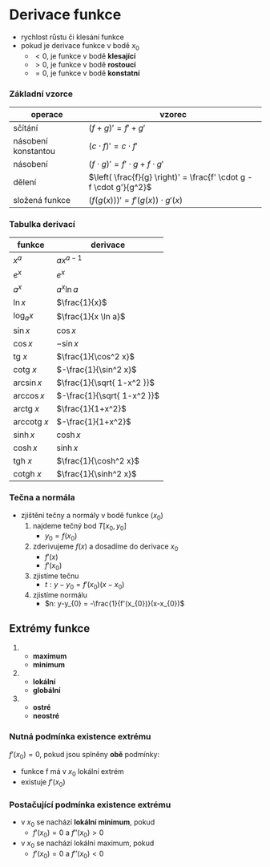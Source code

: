 # Derivace funkce

- rychlost růstu či klesání funkce
- pokud je derivace funkce v bodě $x_0$
	- $< 0$, je funkce v bodě **klesající**
	- $> 0$, je funkce v bodě **rostoucí**
	- $= 0$, je funkce v bodě **konstatní**

### Základní vzorce

| operace             | vzorec                                                              |
| ------------------- | ------------------------------------------------------------------- |
| sčítání             | $(f+g)' = f' + g'$                                                  |
| násobení konstantou | $(c \cdot f)' = c \cdot f'$                                         |
| násobení            | $(f \cdot g)' = f' \cdot g + f \cdot g'$                            |
| dělení              | $\left( \frac{f}{g} \right)' = \frac{f' \cdot g - f \cdot g'}{g^2}$ |
| složená funkce      | $(f(g(x)))'=f'(g(x))\cdot g'(x)$                                                                    |

### Tabulka derivací

| funkce              | derivace                    |
| ------------------- | --------------------------- |
| $x^a$               | $ax^{a-1}$                  |
| $e^x$               | $e^x$                       |
| $a^x$               | $a^x \ln a$                 |
| $\ln x$             | $\frac{1}{x}$               |
| $\log_{a} x$        | $\frac{1}{x \ln a}$         |
| $\sin x$            | $\cos x$                    |
| $\cos x$            | $-\sin x$                   |
| $\text{tg } x$      | $\frac{1}{\cos^2 x}$        |
| $\text{cotg } x$    | $-\frac{1}{\sin^2 x}$       |
| $\arcsin x$         | $\frac{1}{\sqrt{ 1-x^2 }}$  |
| $\arccos x$         | $-\frac{1}{\sqrt{ 1-x^2 }}$ |
| $\text{arctg } x$   | $\frac{1}{1+x^2}$           |
| $\text{arccotg } x$ | $-\frac{1}{1+x^2}$          |
| $\sinh x$           | $\cosh x$                   |
| $\cosh x$           | $\sinh x$                   |
| $\text{tgh } x$     | $\frac{1}{\cosh^2 x}$       |
| $\text{cotgh } x$   | $\frac{1}{\sinh^2 x}$       |

### Tečna a normála

- zjištění tečny a normály v bodě funkce ($x_{0}$)
	1. najdeme tečný bod $T[x_{0}, y_{0}]$
		- $y_{0} = f(x_{0})$
	2. zderivujeme $f(x)$ a dosadíme do derivace $x_{0}$
		- $f'(x)$
		- $f'(x_{0})$
	3. zjistíme tečnu
		- $t: y-y_{0} = f'(x_{0})(x-x_{0})$
	4. zjistíme normálu
		- $n: y-y_{0} = -\frac{1}{f'(x_{0})}(x-x_{0})$

## Extrémy funkce

1.
	- **maximum**
	- **minimum**
2.
	- **lokální**
	- **globální**
3.
	- **ostré**
	- **neostré**

### Nutná podmínka existence extrému

$f'(x_{0}) = 0$, pokud jsou splněny **obě** podmínky:
- funkce f má v $x_{0}$ lokální extrém
- existuje $f'(x_{0})$

### Postačující podmínka existence extrému

- v $x_0$ se nachází **lokální minimum**, pokud
	- $f'(x_0) = 0$ a $f''(x_{0}) > 0$
- v $x_{0}$ se nachází lokální maximum, pokud
	- $f'(x_0) = 0$ a $f''(x_{0}) < 0$